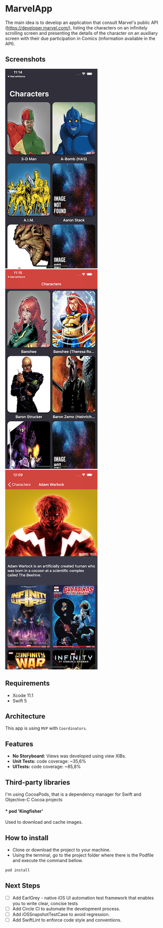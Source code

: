 # MarvelApp
The main idea is to develop an application that consult Marvel's public API (https://developer.marvel.com/), listing the characters on an infinitely scrolling screen and presenting the details of the character on an auxiliary screen with their due participation in Comics (information available in the API).

## Screenshots
![alt text](https://github.com/Rodrigompacheco/MarvelApp/blob/master/Screenshots/1.png "List of Characters 1") ![alt text](https://github.com/Rodrigompacheco/MarvelApp/blob/master/Screenshots/2.png "List of Characters 2") ![alt text](https://github.com/Rodrigompacheco/MarvelApp/blob/master/Screenshots/3.png "Detail of Character 1")

## Requirements

* Xcode 11.1
* Swift 5

## Architecture

This app is using `MVP` with  `Coordinators`.

## Features

* **No Storyboard:** Views was developed using view XIBs.
* **Unit Tests:** code coverage: ~35,6%
* **UITests:** code coverage: ~85,8%

## Third-party libraries
I'm using CocoaPods, that is a dependency manager for Swift and Objective-C Cocoa projects

#### * pod 'Kingfisher'
Used to download and cache images.
  
## How to install

* Clone or download the project to your machine.
* Using the terminal, go to the project folder where there is the Podfile and execute the command bellow.
``` sh
pod install
```

## Next Steps  
- [ ] Add EarlGrey - native iOS UI automation test framework that enables you to write clear, concise tests
- [ ] Add Circle CI to automate the development process. 
- [ ] Add iOSSnapshotTestCase to avoid regression.
- [ ] Add SwiftLint to enforce code style and conventions.
